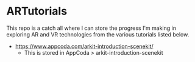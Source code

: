 # ARTutorials
This repo is a catch all where I can store the progress I'm making in exploring AR and VR technologies from the various tutorials listed below.
* https://www.appcoda.com/arkit-introduction-scenekit/
  * This is stored in AppCoda > arkit-introduction-scenekit
